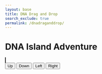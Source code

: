 ```yaml
---
layout: base 
title: DNA Drag and Drop
search_exclude: true
permalink: /dnadraganddrop/
---
```


<html lang="en">
<head>
    <meta charset="UTF-8">
    <meta name="viewport" content="width=device-width, initial-scale=1.0">
    <title>DNA Island Adventure</title>
    <style>
        canvas {
            border: 1px solid black;
        }
    </style>
</head>
<body>
    <h1>DNA Island Adventure</h1>
    <canvas id="gameCanvas" width="800" height="600"></canvas>
    <div>
        <button onclick="movePlayer('Up')">Up</button>
        <button onclick="movePlayer('Down')">Down</button>
        <button onclick="movePlayer('Left')">Left</button>
        <button onclick="movePlayer('Right')">Right</button>
    </div>
    <script>
        const canvas = document.getElementById('gameCanvas');
        const ctx = canvas.getContext('2d');
        // Fetch game state and render it
        async function fetchGameState() {
            const response = await fetch('/game_state');
            const gameState = await response.json();
            // Clear canvas
            ctx.clearRect(0, 0, canvas.width, canvas.height);
            // Draw player
            const player = gameState.player_position;
            ctx.fillStyle = 'blue';
            ctx.fillRect(player.x, player.y, 40, 40);
            // Draw scene (mocked for simplicity)
            if (gameState.scene === 'hub') {
                ctx.fillStyle = 'green';
                ctx.fillText('Hub Scene', 10, 20);
            } else if (gameState.scene === 'dna_forest') {
                ctx.fillStyle = 'brown';
                ctx.fillText('Forest Scene', 10, 20);
            }
        }
        // Move player
        async function movePlayer(direction) {
            await fetch('/move_player', {
                method: 'POST',
                headers: { 'Content-Type': 'application/json' },
                body: JSON.stringify({ direction }),
            });
            fetchGameState();
        }
        // Initial render
        fetchGameState();
    </script>
</body>
</html>
